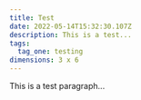 ```yaml
---
title: Test
date: 2022-05-14T15:32:30.107Z
description: This is a test...
tags:
  tag_one: testing
dimensions: 3 x 6
---
```

This is a test paragraph...